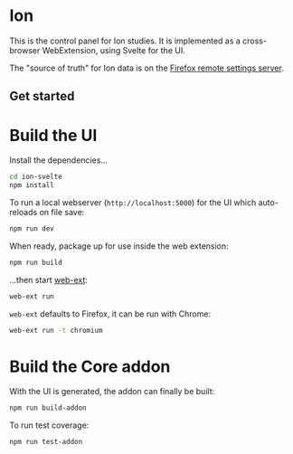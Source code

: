 # Ion

This is the control panel for Ion studies. It is implemented as a cross-browser WebExtension, using Svelte for the UI.

The "source of truth" for Ion data is on the [Firefox remote settings server](https://firefox.settings.services.mozilla.com/v1/buckets/main/collections/pioneer-study-addons-v1/records).

## Get started

# Build the UI

Install the dependencies...

```bash
cd ion-svelte
npm install
```

To run a local webserver (`http://localhost:5000`) for the UI which auto-reloads on file save:

```bash
npm run dev
```

When ready, package up for use inside the web extension:

```bash
npm run build
```

...then start [web-ext](https://github.com/mozilla/web-ext):

```bash
web-ext run
```

`web-ext` defaults to Firefox, it can be run with Chrome:

```bash
web-ext run -t chromium
```

# Build the Core addon
With the UI is generated, the addon can finally be built:

```bash
npm run build-addon
```

To run test coverage:

```bash
npm run test-addon
```
